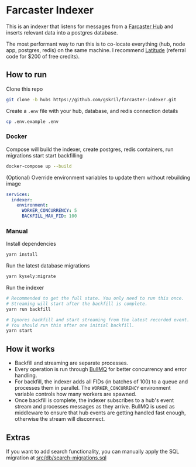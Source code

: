 # Farcaster Indexer

This is an indexer that listens for messages from a [Farcaster Hub](https://docs.farcaster.xyz/learn/architecture/hubs) and inserts relevant data into a postgres database.

The most performant way to run this is to co-locate everything (hub, node app, postgres, redis) on the same machine. I recommend [Latitude](https://www.latitude.sh/r/673C7DB2) (referral code for $200 of free credits).

## How to run

Clone this repo

```bash
git clone -b hubs https://github.com/gskril/farcaster-indexer.git
```

Create a `.env` file with your hub, database, and redis connection details

```bash
cp .env.example .env
```

### Docker

Compose will build the indexer, create postgres, redis containers, run migrations start start backfilling

```bash
docker-compose up --build
```

(Optional) Override environment variables to update them without rebuilding image

```yaml
services:
  indexer:
    environment:
      WORKER_CONCURRENCY: 5
      BACKFILL_MAX_FID: 100
```

### Manual

Install dependencies

```bash
yarn install
```

Run the latest database migrations

```bash
yarn kysely:migrate
```

Run the indexer

```bash
# Recommended to get the full state. You only need to run this once.
# Streaming will start after the backfill is complete.
yarn run backfill

# Ignores backfill and start streaming from the latest recorded event.
# You should run this after one initial backfill.
yarn start
```

## How it works

- Backfill and streaming are separate processes.
- Every operation is run through [BullMQ](https://bullmq.io/) for better concurrency and error handling.
- For backfill, the indexer adds all FIDs (in batches of 100) to a queue and processes them in parallel. The `WORKER_CONCURRENCY` environment variable controls how many workers are spawned.
- Once backfill is complete, the indexer subscribes to a hub's event stream and processes messages as they arrive. BullMQ is used as middleware to ensure that hub events are getting handled fast enough, otherwise the stream will disconnect.

## Extras

If you want to add search functionality, you can manually apply the SQL migration at [src/db/search-migrations.sql](./src/db/search-migrations.sql)
